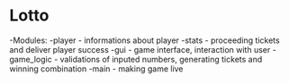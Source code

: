 # Lotto

-Modules:
  -player     - informations about player
  -stats      - proceeding tickets and deliver player success
  -gui        - game interface, interaction with user
  -game_logic - validations of inputed numbers, generating tickets and winning combination
  -main       - making game live
